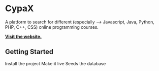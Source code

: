 # CypaX

A platform to search for different (especially --> Javascript, Java, Python, PHP, C++, CSS) online programming courses. 

[**Visit the website.**](https://cypax-project.herokuapp.com/)<br>

## Getting Started

Install the project
Make it live
Seeds the database






